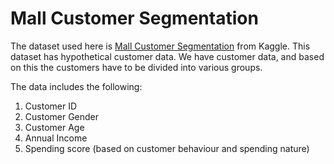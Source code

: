 # Mall Customer Segmentation

The dataset used here is [Mall Customer Segmentation](https://www.kaggle.com/vjchoudhary7/customer-segmentation-tutorial-in-python) from Kaggle. This dataset has hypothetical customer data. We have customer data, and based on this the customers have to be divided into various groups. 

The data includes the following:
1. Customer ID
2. Customer Gender
3. Customer Age
4. Annual Income
5. Spending score (based on customer behaviour and spending nature)
